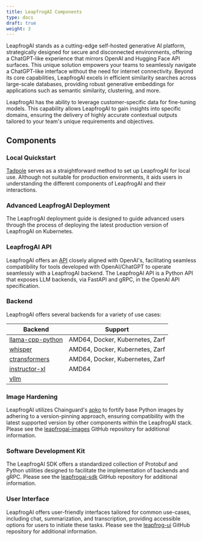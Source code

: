 ```yaml
---
title: LeapfrogAI Components 
type: docs
draft: true
weight: 3
---
```


LeapfrogAI stands as a cutting-edge self-hosted generative AI platform, strategically designed for secure and disconnected environments, offering a ChatGPT-like experience that mirrors OpenAI and Hugging Face API surfaces. This unique solution empowers your teams to seamlessly navigate a ChatGPT-like interface without the need for internet connectivity. Beyond its core capabilities, LeapfrogAI excels in efficient similarity searches across large-scale databases, providing robust generative embeddings for applications such as semantic similarity, clustering, and more.

LeapfrogAI has the ability to leverage customer-specific data for fine-tuning models. This capability allows LeapfrogAI to gain insights into specific domains, ensuring the delivery of highly accurate contextual outputs tailored to your team's unique requirements and objectives.

## Components

### Local Quickstart

[Tadpole](https://github.com/defenseunicorns/tadpole) serves as a straightforward method to set up LeapfrogAI for local use. Although not suitable for production environments, it aids users in understanding the different components of LeapfrogAI and their interactions.

### Advanced LeapfrogAI Deployment

The LeapfrogAI deployment guide is designed to guide advanced users through the process of deploying the latest production version of LeapfrogAI on Kubernetes.

### LeapfrogAI API

LeapfrogAI offers an [API](https://github.com/defenseunicorns/leapfrogai-api) closely aligned with OpenAI's, facilitating seamless compatibility for tools developed with OpenAI/ChatGPT to operate seamlessly with a LeapfrogAI backend. The LeapfrogAI API is a Python API that exposes LLM backends, via FastAPI and gRPC, in the OpenAI API specification.

### Backend

LeapfrogAI offers several backends for a variety of use cases:

| Backend                                                                                    | Support                         |
| ------------------------------------------------------------------------------------------ | ------------------------------- |
| [llama-cpp-python](https://github.com/defenseunicorns/leapfrogai-backend-llama-cpp-python) | AMD64, Docker, Kubernetes, Zarf |
| [whisper](https://github.com/defenseunicorns/leapfrogai-backend-whisper)                   | AMD64, Docker, Kubernetes, Zarf |
| [ctransformers](https://github.com/defenseunicorns/leapfrogai-backend-ctransformers)       | AMD64, Docker, Kubernetes, Zarf |
| [instructor-xl](https://github.com/defenseunicorns/leapfrogai-backend-instructor-xl)       | AMD64                           |
| [vllm](https://github.com/defenseunicorns/leapfrogai-backend-vllm)                         |                                 |

### Image Hardening

LeapfrogAI utilizes Chainguard's [apko](https://github.com/chainguard-dev/apko) to fortify base Python images by adhering to a version-pinning approach, ensuring compatibility with the latest supported version by other components within the LeapfrogAI stack. Please see the [leapfrogai-images](https://github.com/defenseunicorns/leapfrogai-images) GitHub repository for additional information.

### Software Development Kit

The LeapfrogAI SDK offers a standardized collection of Protobuf and Python utilities designed to facilitate the implementation of backends and gRPC. Please see the [leapfrogai-sdk](https://github.com/defenseunicorns/leapfrogai-sdk) GitHub repository for additional information.

### User Interface

LeapfrogAI offers user-friendly interfaces tailored for common use-cases, including chat, summarization, and transcription, providing accessible options for users to initiate these tasks. Please see the [leapfrog-ui](https://github.com/defenseunicorns/leapfrogai-ui) GitHub repository for additional information.
